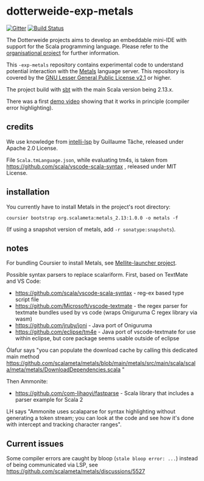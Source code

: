# dotterweide-exp-metals

[![Gitter](https://badges.gitter.im/Join%20Chat.svg)](https://gitter.im/dotterweide/dotterweide-org?utm_source=badge&utm_medium=badge&utm_campaign=pr-badge&utm_content=badge)
[![Build Status](https://github.com/dotterweide/dotterweide-exp-metals/workflows/Scala%20CI/badge.svg?branch=main)](https://github.com/dotterweide/dotterweide-exp-metals/actions?query=workflow%3A%22Scala+CI%22)

The Dotterweide projects aims to develop an embeddable mini-IDE with support for the Scala programming language.
Please refer to the [organisational project](https://github.com/dotterweide/dotterweide-org) for further information.

This `-exp-metals` repository contains experimental code to understand potential interaction with
the [Metals](https://scalameta.org/metals/) language server.
This repository is covered by the
[GNU Lesser General Public License v2.1](https://www.gnu.org/licenses/lgpl-2.1.txt) or higher.

The project build with [sbt](http://www.scala-sbt.org/) with the main Scala version being 2.13.x.

There was a first [demo video](https://peertube.social/videos/watch/3b142190-26b1-47f6-8950-0e0700e19883) showing that
it works in principle (compiler error highlighting).

## credits

We use knowledge from [intelli-lsp](https://github.com/gtache/intellij-lsp) by Guillaume Tâche,
released under Apache 2.0 License.

File `Scala.tmLanguage.json`, while evaluating tm4s, is taken from https://github.com/scala/vscode-scala-syntax ,
released under MIT License.

## installation

You currently have to install Metals in the project's root directory:

    coursier bootstrap org.scalameta:metals_2.13:1.0.0 -o metals -f

(If using a snapshot version of metals, add `-r sonatype:snapshots`).

## notes

For bundling Coursier to install Metals, see [Mellite-launcher project](https://github.com/Sciss/Mellite-launcher).

Possible syntax parsers to replace scalariform. First, based on TextMate and VS Code:

- https://github.com/scala/vscode-scala-syntax - reg-ex based type script file
- https://github.com/Microsoft/vscode-textmate - the regex parser for textmate bundles used by vs code
  (wraps Oniguruma C regex library via wasm)
- https://github.com/jruby/joni - Java port of Oniguruma
- https://github.com/eclipse/tm4e - Java port of vscode-textmate for use within eclipse, but core package seems
  usable outside of eclipse

Ólafur says "you can populate the download cache by calling this dedicated main method 
https://github.com/scalameta/metals/blob/main/metals/src/main/scala/scala/meta/metals/DownloadDependencies.scala "

Then Ammonite:

- https://github.com/com-lihaoyi/fastparse - Scala library that includes a parser example for Scala 2

LH says "Ammonite uses scalaparse for syntax highlighting without generating a token stream; you can look at the code
and see how it's done with intercept and tracking character ranges".

## Current issues

Some compiler errors are caught by bloop (`stale bloop error: ...`) instead of being communicated via LSP, see
https://github.com/scalameta/metals/discussions/5527
